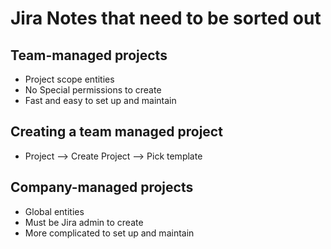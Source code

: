 # Jira Notes that need to be sorted out

## Team-managed projects
- Project scope entities
- No Special permissions to create
- Fast and easy to set up and maintain

## Creating a team managed project
- Project --> Create Project --> Pick template

## Company-managed projects
- Global entities
- Must be Jira admin to create
- More complicated to set up and maintain

